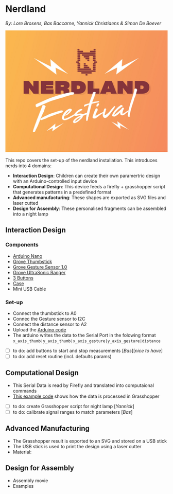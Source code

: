 # Nerdland
*By: Lore Brosens, Bas Baccarne, Yannick Christiaens & Simon De Boever*   

![nerdland](/img/nerdland.jpg)

This repo covers the set-up of the nerdland installation. This introduces nerds into 4 domains:
- **Interaction Design**: Children can create their own paramertric design with an Arduino-controlled input device
- **Computational Design**: This device feeds a firefly + grasshopper script that generates patterns in a predefined format
- **Advanced manufacturing**: These shapes are exported as SVG files and laser cutted
- **Design for Assembly**: These personalised fragments can be assembled into a night lamp

## Interaction Design
### Components
- [Arduino Nano](https://store.arduino.cc/products/arduino-nano)
- [Grove Thumbstick](https://wiki.seeedstudio.com/Grove-Thumb_Joystick/)
- [Grove Gesture Sensor 1.0](https://wiki.seeedstudio.com/Grove-Gesture_v1.0/)
- [Grove UltraSonic Ranger](https://wiki.seeedstudio.com/Grove-Ultrasonic_Ranger/)
- [3 Buttons](https://www.otronic.nl/nl/drukknopje-moment-6x6x4.html?source=googlebase&gad_source=1)
- [Case](https://a360.co/4drFMZX)
- Mini USB Cable
### Set-up
- Connect the thumbstick to A0
- Connec the Gesture sensor to I2C
- Connect the distance sensor to A2
- Upload the [Arduino code](/tests/arduino/integration.ino)
- The arduino writes the data to the Serial Port in the folowing format
  ```x_axis_thumb|y_axis_thumb|x_axis_gesture|y_axis_gesture|distance```
- [ ] to do: add buttons to start and stop measurements [*Bas*][*nice to have*]
- [ ] to do: add reset routine (incl. defaults params)

## Computational Design
- This Serial Data is read by Firefly and translated into computaional commands
- [This example code](tests/grasshopper/grasshopper_testscript.gh) shows how the data is processed in Grasshopper
- [ ] to do: create Grasshopper script for night lamp [*Yannick*]
- [ ] to do: calibrate signal ranges to match parameters [*Bas*]
      
## Advanced Manufacturing
- The Grasshopper result is exported to an SVG and stored on a USB stick
- The USB stick is used to print the design using a laser cutter
- Material:
## Design for Assembly
- Assembly movie
- Examples
